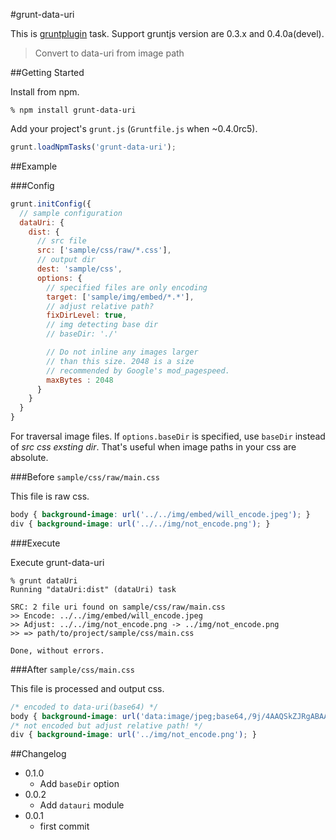 #grunt-data-uri

This is [gruntplugin](http://gruntjs.com) task. Support gruntjs version are 0.3.x and 0.4.0a(devel).

> Convert to data-uri from image path

##Getting Started

Install from npm.

```
% npm install grunt-data-uri
```

Add your project's `grunt.js` (`Gruntfile.js` when ~0.4.0rc5).

```javascript
grunt.loadNpmTasks('grunt-data-uri');
```

##Example

###Config

```javascript
grunt.initConfig({
  // sample configuration
  dataUri: {
    dist: {
      // src file
      src: ['sample/css/raw/*.css'],
      // output dir
      dest: 'sample/css',
      options: {
        // specified files are only encoding
        target: ['sample/img/embed/*.*'],
        // adjust relative path?
        fixDirLevel: true,
        // img detecting base dir
        // baseDir: './'

        // Do not inline any images larger
        // than this size. 2048 is a size
        // recommended by Google's mod_pagespeed.
        maxBytes : 2048
      }
    }
  }
}
```

For traversal image files. If `options.baseDir` is specified, use `baseDir` instead of *src css exsting dir*. That's useful when image paths in your css are absolute.

###Before `sample/css/raw/main.css`

This file is raw css.

```css
body { background-image: url('../../img/embed/will_encode.jpeg'); }
div { background-image: url('../../img/not_encode.png'); }
```

###Execute

Execute grunt-data-uri

```
% grunt dataUri
Running "dataUri:dist" (dataUri) task

SRC: 2 file uri found on sample/css/raw/main.css
>> Encode: ../../img/embed/will_encode.jpeg
>> Adjust: ../../img/not_encode.png -> ../img/not_encode.png
>> => path/to/project/sample/css/main.css

Done, without errors.
```

###After `sample/css/main.css`

This file is processed and output css.

```css
/* encoded to data-uri(base64) */
body { background-image: url('data:image/jpeg;base64,/9j/4AAQSkZJRgABAAAQA...'); }
/* not encoded but adjust relative path! */
div { background-image: url('../img/not_encode.png'); }
```

##Changelog

+ 0.1.0
  + Add `baseDir` option
+ 0.0.2
  + Add `datauri` module
+ 0.0.1
  + first commit
